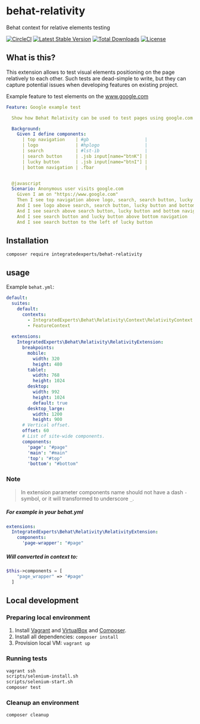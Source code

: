 # behat-relativity
Behat context for relative elements testing

[![CircleCI](https://circleci.com/gh/integratedexperts/behat-relativity.svg?style=shield)](https://circleci.com/gh/integratedexperts/behat-relativity)
[![Latest Stable Version](https://poser.pugx.org/integratedexperts/behat-relativity/v/stable)](https://packagist.org/packages/integratedexperts/behat-relativity)
[![Total Downloads](https://poser.pugx.org/integratedexperts/behat-relativity/downloads)](https://packagist.org/packages/integratedexperts/behat-relativity)
[![License](https://poser.pugx.org/integratedexperts/behat-relativity/license)](https://packagist.org/packages/integratedexperts/behat-relativity)

## What is this?
This extension allows to test visual elements positioning on the page relatively to each other. Such tests are dead-simple to write, but they can capture potential issues when developing features on existing project.

Example feature to test elements on the www.google.com
```yaml
Feature: Google example test

  Show how Behat Relativity can be used to test pages using google.com as an example.

  Background:
    Given I define components:
      | top navigation    | #gb                     |
      | logo              | #hplogo                 |
      | search            | #lst-ib                 |
      | search button     | .jsb input[name="btnK"] |
      | lucky button      | .jsb input[name="btnI"] |
      | bottom navigation | .fbar                   |


  @javascript
  Scenario: Anonymous user visits google.com
    Given I am on "https://www.google.com"
    Then I see top navigation above logo, search, search button, lucky button and bottom navigation
    And I see logo above search, search button, lucky button and bottom navigation
    And I see search above search button, lucky button and bottom navigation
    And I see search button and lucky button above bottom navigation
    And I see search button to the left of lucky button
```

## Installation
`composer require integratedexperts/behat-relativity`

## usage
Example `behat.yml`:
```yaml
default:
  suites:
    default:
      contexts:
        - IntegratedExperts\Behat\Relativity\Context\RelativityContext
        - FeatureContext
    
  extensions:
    IntegratedExperts\Behat\Relativity\RelativityExtension:
      breakpoints:
        mobile:
          width: 320
          height: 480
        tablet:
          width: 768
          height: 1024
        desktop:
          width: 992
          height: 1024
          default: true
        desktop_large:
          width: 1200
          height: 900
      # Vertical offset.
      offset: 60
      # List of site-wide components.
      components:
        'page': "#page"
        'main': "#main"
        'top': "#top"
        'bottom': "#bottom"
```

### Note
> In extension parameter components name should not have a dash `-` symbol, or it will transformed to underscore `_`.

##### For example in your behat.yml
```yaml
extensions:
  IntegratedExperts\Behat\Relativity\RelativityExtension:
    components:
      'page-wrapper': "#page"
```
##### Will converted in context to:
```php
$this->components = [
    "page_wrapper" => "#page"
  ]
```


## Local development
### Preparing local environment
1. Install [Vagrant](https://www.vagrantup.com/downloads.html) and [VirtualBox](https://www.virtualbox.org/wiki/Downloads) and [Composer](https://getcomposer.org/).
2. Install all dependencies: `composer install`
3. Provision local VM: `vagrant up`

### Running tests
```bash
vagrant ssh
scripts/selenium-install.sh
scripts/selenium-start.sh
composer test
```
### Cleanup an environment
```bash
composer cleanup
```
